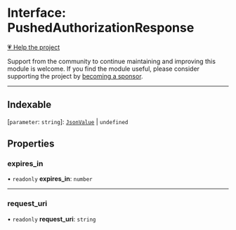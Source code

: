 # Interface: PushedAuthorizationResponse

[💗 Help the project](https://github.com/sponsors/panva)

Support from the community to continue maintaining and improving this module is welcome. If you find the module useful, please consider supporting the project by [becoming a sponsor](https://github.com/sponsors/panva).

***

## Indexable

\[`parameter`: `string`\]: [`JsonValue`](../type-aliases/JsonValue.md) \| `undefined`

## Properties

### expires\_in

• `readonly` **expires\_in**: `number`

***

### request\_uri

• `readonly` **request\_uri**: `string`
